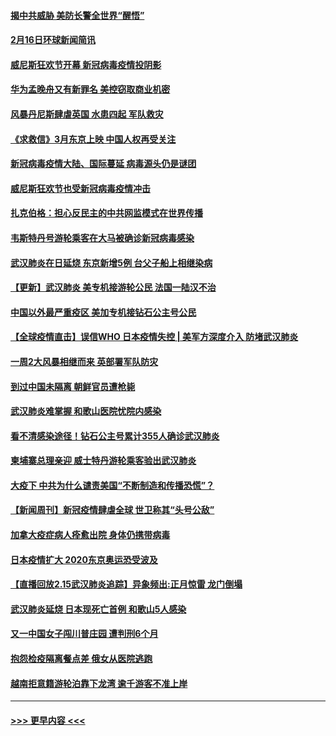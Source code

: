 #### [揭中共威胁 美防长警全世界“醒悟”](../pages/prog202/a102778738.md?t=02170855) 
#### [2月16日环球新闻简讯](../pages/prog202/a102778702.md?t=02170855) 
#### [威尼斯狂欢节开幕 新冠病毒疫情投阴影](../pages/prog202/a102778707.md?t=02170855) 
#### [华为孟晚舟又有新罪名 美控窃取商业机密](../pages/prog202/a102778677.md?t=02170855) 
#### [风暴丹尼斯肆虐英国 水患四起 军队救灾](../pages/prog202/a102778679.md?t=02170855) 
#### [《求救信》3月东京上映 中国人权再受关注](../pages/prog202/a102778650.md?t=02170855) 
#### [新冠病毒疫情大陆、国际蔓延 病毒源头仍是谜团](../pages/prog202/a102778602.md?t=02170855) 
#### [威尼斯狂欢节也受新冠病毒疫情冲击](../pages/prog202/a102778596.md?t=02170855) 
#### [扎克伯格：担心反民主的中共网监模式在世界传播](../pages/prog202/a102778585.md?t=02170855) 
#### [韦斯特丹号游轮乘客在大马被确诊新冠病毒感染](../pages/prog202/a102778559.md?t=02170855) 
#### [武汉肺炎在日延烧 东京新增5例 台父子船上相继染病](../pages/prog202/a102778538.md?t=02170855) 
#### [【更新】武汉肺炎 美专机接游轮公民 法国一陆汉不治](../pages/prog202/a102770740.md?t=02170855) 
#### [中国以外最严重疫区 美加专机接钻石公主号公民](../pages/prog202/a102778473.md?t=02170855) 
#### [【全球疫情直击】误信WHO 日本疫情失控 | 美军方深度介入 防堵武汉肺炎](../pages/prog202/a102778478.md?t=02170855) 
#### [一周2大风暴相继而来 英部署军队防灾](../pages/prog202/a102778447.md?t=02170855) 
#### [到过中国未隔离 朝鲜官员遭枪毙](../pages/prog202/a102778383.md?t=02170855) 
#### [武汉肺炎难掌握 和歌山医院忧院内感染](../pages/prog202/a102778376.md?t=02170855) 
#### [看不清感染途径！钻石公主号累计355人确诊武汉肺炎](../pages/prog202/a102778335.md?t=02170855) 
#### [柬埔寨总理亲迎 威士特丹游轮乘客验出武汉肺炎](../pages/prog202/a102777842.md?t=02170855) 
#### [大疫下 中共为什么谴责美国“不断制造和传播恐慌”？](../pages/prog202/a102778285.md?t=02170855) 
#### [【新闻周刊】新冠疫情肆虐全球 世卫称其“头号公敌”](../pages/prog202/a102778196.md?t=02170855) 
#### [加拿大疫症病人痊愈出院 身体仍携带病毒](../pages/prog202/a102778061.md?t=02170855) 
#### [日本疫情扩大 2020东京奥运恐受波及](../pages/prog202/a102778049.md?t=02170855) 
#### [【直播回放2.15武汉肺炎追踪】异象频出:正月惊雷 龙门倒塌](../pages/prog202/a102777974.md?t=02170855) 
#### [武汉肺炎延烧 日本现死亡首例 和歌山5人感染](../pages/prog202/a102777815.md?t=02170855) 
#### [又一中国女子闯川普庄园 遭判刑6个月](../pages/prog202/a102777673.md?t=02170855) 
#### [抱怨检疫隔离餐点差 俄女从医院逃跑](../pages/prog202/a102777667.md?t=02170855) 
#### [越南拒意籍游轮泊靠下龙湾 逾千游客不准上岸](../pages/prog202/a102777646.md?t=02170855) 

----
#### [ >>> 更早内容 <<< ](../indexes/prog202-earlier.md)
